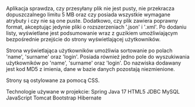 Aplikacja sprawdza, czy przesyłany plik nie jest pusty, nie przekracza dopuszczalnego limitu 5 MB oraz czy posiada wszystkie wymagane atrybuty i czy nie są one puste. 
Dodatkowo, czy plik zawiera poprawny format, akceptując jedynie pliki o rozszerzeniach '.json' i '.xml'.
Po dodaniu listy, wyświetlane jest podsumowanie wraz z guzikiem umożliwiającym bezpośrednie przejście do strony wyświetlającej użytkowników.

Strona wyświetlająca użytkowników umożliwia sortowanie po polach 'name', 'surname' oraz 'login'. 
Posiada również jedno pole do wyszukiwania użytkowników po 'name', 'surname' oraz 'login'. 
Do nazwiska dodawany jest kod MD5 z imienia, dane w bazie danych pozostają niezmienione.

Strony są ostylowane za pomocą CSS.

Technologie używane w projekcie:
Spring
Java 17
HTML5
JDBC
MySQL
JavaScript
Tomcat
Bootstrap
Hibernate

